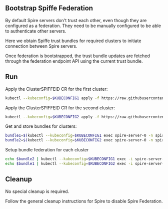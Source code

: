 ## Bootstrap Spiffe Federation

By default Spire servers don't trust each other, even though they are configured as a federation.
They need to be manually configured to be able to authenticate other servers.

Here we obtain Spiffe trust bundles for required clusters to initiate connection between Spire servers.

Once federation is bootstrapped, the trust bundle updates are fetched through the federation endpoint API using the current trust bundle.

## Run

Apply the ClusterSPIFFEID CR for the first cluster:
```bash
kubectl --kubeconfig=$KUBECONFIG1 apply -f https://raw.githubusercontent.com/networkservicemesh/deployments-k8s/a65ed665d4bc17faa32019ad42d7efbd0e3bab64/examples/interdomain/two_cluster_configuration/spiffe_federation/cluster1-spiffeid-template.yaml
```

Apply the ClusterSPIFFEID CR for the second cluster:
```bash
kubectl --kubeconfig=$KUBECONFIG2 apply -f https://raw.githubusercontent.com/networkservicemesh/deployments-k8s/a65ed665d4bc17faa32019ad42d7efbd0e3bab64/examples/interdomain/two_cluster_configuration/spiffe_federation/cluster2-spiffeid-template.yaml
```

Get and store bundles for clusters:
```bash
bundle1=$(kubectl --kubeconfig=$KUBECONFIG1 exec spire-server-0 -n spire -- bin/spire-server bundle show -format spiffe)
bundle2=$(kubectl --kubeconfig=$KUBECONFIG2 exec spire-server-0 -n spire -- bin/spire-server bundle show -format spiffe)
```

Setup bundle federation for each cluster
```bash
echo $bundle2 | kubectl --kubeconfig=$KUBECONFIG1 exec -i spire-server-0 -n spire -- bin/spire-server bundle set -format spiffe -id "spiffe://nsm.cluster2"
echo $bundle1 | kubectl --kubeconfig=$KUBECONFIG2 exec -i spire-server-0 -n spire -- bin/spire-server bundle set -format spiffe -id "spiffe://nsm.cluster1"
```

## Cleanup

No special cleanup is required.

Follow the general cleanup instructions for Spire to disable Spire Federation.
